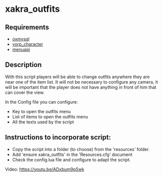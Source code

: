 # xakra_outfits
## Requirements
- [oxmysql](https://github.com/VORPCORE/oxmysql)
- [vorp_character](https://github.com/VORPCORE/VORP-Character)
- [menuapi](https://github.com/outsider31000/menuapi)

## Description
With this script players will be able to change outfits anywhere they are near one of the item list. It will not be necessary to configure any camera, it will be important that the player does not have anything in front of him that can cover the view.

In the Config file you can configure:
- Key to open the outfits menu
- List of items to open the outfits menu
- All the texts used by the script

## Instructions to incorporate script:
- Copy the script into a folder (to choose) from the 'resources' folder.
- Add 'ensure xakra_outfits' in the 'Resources.cfg' document
- Check the config.lua file and configure to adapt the script.


Video: https://youtu.be/ADxbum9p5wk




